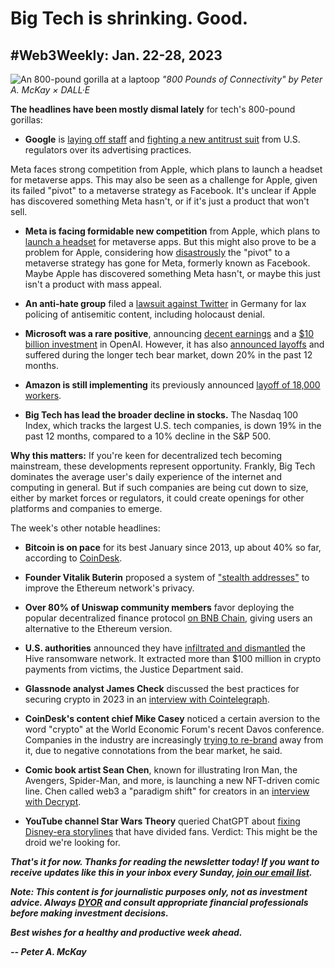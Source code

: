 # Big Tech is shrinking. Good.
## #Web3Weekly: Jan. 22-28, 2023

![An 800-pound gorilla at a laptoop]("https://w3w.news/img/illos/800lb-final.jpg")
*"800 Pounds of Connectivity" by Peter A. McKay × DALL·E*

**The headlines have been mostly dismal lately** for tech's 800-pound gorillas:

- **Google** is [laying off staff](https://www.cnbc.com/2023/01/21/google-employees-scramble-for-answers-after-layoffs-hit-long-tenured.html) and [fighting a new antitrust suit](https://www.cnet.com/tech/feds-vs-google-what-dojs-antitrust-lawsuit-means-for-online-ads/) from U.S. regulators over its advertising practices.


Meta faces strong competition from Apple, which plans to launch a headset for metaverse apps. This may also be seen as a challenge for Apple, given its failed "pivot" to a metaverse strategy as Facebook. It's unclear if Apple has discovered something Meta hasn't, or if it's just a product that won't sell.


- **Meta is facing formidable new competition** from Apple, which plans to [launch a headset](https://www.msn.com/en-us/news/technology/apples-arvr-headset-what-to-expect-in-2023/ar-BB14pstE) for metaverse apps. But this might also prove to be a problem for Apple, considering how [disastrously](https://www.fool.com/investing/2023/01/10/what-name-meta-platforms-stock-down-since-change/) the "pivot" to a metaverse strategy has gone for Meta, formerly known as Facebook. Maybe Apple has discovered something Meta hasn't, or maybe this just isn't a product with mass appeal.

- **An anti-hate group** filed a [lawsuit against Twitter](https://techcrunch.com/2023/01/25/elon-musk-twitter-antisemitic-hate-speech-lawsuit-germany) in Germany for lax policing of antisemitic content, including holocaust denial.

- **Microsoft was a rare positive**, announcing [decent earnings](https://www.msn.com/en-us/money/companies/microsoft-earnings-beat-expectations-cloud-growth-continues-to-slow/ar-AA16Hsp0) and a [$10 billion investment](https://www.nytimes.com/2023/01/23/business/microsoft-chatgpt-artificial-intelligence.html) in OpenAI. However, it has also [announced layoffs](https://www.forbes.com/sites/qai/2023/01/23/what-microsofts-recent-layoffs-mean-for-the-company-and-investors/) and suffered during the longer tech bear market, down 20% in the past 12 months.

- **Amazon is still implementing** its previously announced [layoff of 18,000 workers](https://www.marketwatch.com/story/amazon-to-lay-off-more-than-17-000-workers-more-that-originally-expected-11672875239?mod=hp_minor_pos27).

- **Big Tech has lead the broader decline in stocks.** The Nasdaq 100 Index, which tracks the largest U.S. tech companies, is down 19% in the past 12 months, compared to a 10% decline in the S&P 500.  

**Why this matters:** If you're keen for decentralized tech becoming mainstream, these developments represent opportunity. Frankly, Big Tech dominates the average user's daily experience of the internet and computing in general. But if such companies are being cut down to size, either by market forces or regulators, it could create openings for other platforms and companies to emerge.

The week's other notable headlines:

- **Bitcoin is on pace** for its best January since 2013, up about 40% so far, according to [CoinDesk](https://www.coindesk.com/markets/2023/01/27/bitcoins-best-start-since-2020-led-by-bullish-us-trading-hours/).

- **Founder Vitalik Buterin** proposed a system of ["stealth addresses"](https://vitalik.ca/general/2023/01/20/stealth.html) to improve the Ethereum network's privacy.

- **Over 80% of Uniswap community members** favor deploying the popular decentralized finance protocol [on BNB Chain](https://cointelegraph.com/news/uniswap-holders-ditch-ethereum-for-bnb-pos-chain-to-deploy-v3-protocol), giving users an alternative to the Ethereum version.

- **U.S. authorities** announced they have [infiltrated and dismantled](https://decrypt.co/120105/doj-fbi-hive-network-ransomware-infiltration) the Hive ransomware network. It extracted more than $100 million in crypto payments from victims, the Justice Department said.

- **Glassnode analyst James Check** discussed the best practices for securing crypto in 2023 in an [interview with Cointelegraph](https://www.youtube.com/watch?v=F0qH0zWLh4o).

- **CoinDesk's content chief Mike Casey** noticed a certain aversion to the word "crypto" at the World Economic Forum's recent Davos conference. Companies in the industry are increasingly [trying to re-brand](https://www.coindesk.com/layer2/2023/01/20/bad-vibes-from-the-word-crypto-have-some-calling-for-a-rebrand/) away from it, due to negative connotations from the bear market, he said.

- **Comic book artist Sean Chen**, known for illustrating Iron Man, the Avengers, Spider-Man, and more, is launching a new NFT-driven comic line. Chen called web3 a "paradigm shift" for creators in an [interview with Decrypt](https://decrypt.co/119971/marvel-iron-man-artist-sean-chen-web3-paradigm-shift-comic-creators).

- **YouTube channel Star Wars Theory** queried ChatGPT about [fixing Disney-era storylines](https://youtu.be/bU3k9MiLIvc) that have divided fans. Verdict: This might be the droid we're looking for.

_**That's it for now. Thanks for reading the newsletter today! If you want to receive updates like this in your inbox every Sunday, [join our email list](https://w3w.news).**_

_**Note: This content is for journalistic purposes only, not as investment advice. Always [DYOR](https://www.urbandictionary.com/define.php?term=DYOR) and consult appropriate financial professionals before making investment decisions.**_

_**Best wishes for a healthy and productive week ahead.**_  

_**-- Peter A. McKay**_  
